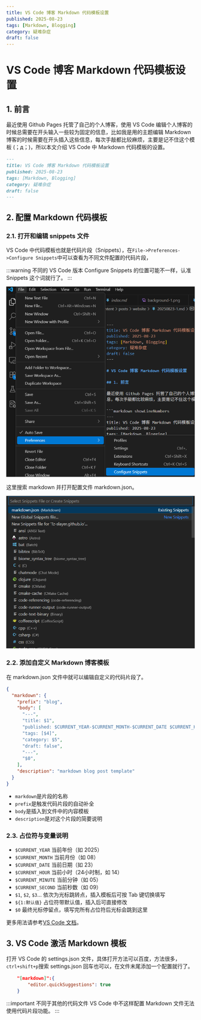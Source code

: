 ```yaml
---
title: VS Code 博客 Markdown 代码模板设置
published: 2025-08-23
tags: [Markdown, Blogging]
category: 疑难杂症
draft: false
---
```


# VS Code 博客 Markdown 代码模板设置

## 1. 前言

最近使用 Github Pages 托管了自己的个人博客，使用 VS Code 编辑个人博客的时候总需要在开头输入一些较为固定的信息，比如我是用的主题编辑 Markdown 博客的时候需要在开头插入这些信息，每次手敲都比较麻烦，主要是记不住这个模板 (；д；)，所以本文介绍 VS Code 中 Markdown 代码模板的设置。

```markdown showLineNumbers
---
title: VS Code 博客 Markdown 代码模板设置
published: 2025-08-23
tags: [Markdown, Blogging]
category: 疑难杂症
draft: false
---
```

## 2. 配置 Markdown 代码模板
### 2.1. 打开和编辑 snippets 文件

VS Code 中代码模板也就是代码片段（Snippets），在`File->Preferences->Configure Snippets`中可以查看为不同文件配置的代码片段，

:::warning
不同的 VS Code 版本 Configure Snippets 的位置可能不一样，认准 Snippets 这个词就行了。
:::

![](https://raw.githubusercontent.com/Tz-slayer/image-bed/master/markdown/20250823025052-1755917452235.png)

这里搜索 markdown 并打开配置文件 markdown.json。

![](https://raw.githubusercontent.com/Tz-slayer/image-bed/master/markdown/20250823025417-1755917657593.png)


### 2.2. 添加自定义 Markdown 博客模板

在 markdown.json 文件中就可以编辑自定义的代码片段了。

```json title="markdown.json" showLineNumbers
{
  "markdown": {
    "prefix": "blog",
    "body": [
      "---",
      "title: $1",
      "published: $CURRENT_YEAR-$CURRENT_MONTH-$CURRENT_DATE $CURRENT_HOUR:$CURRENT_MINUTE:$CURRENT_SECOND",
      "tags: [$4]",
      "category: $5",
      "draft: false",
      "---",
      "$0",
    ],
    "description": "markdown blog post template"
  }
}
```

- `markdown`是片段的名称
- `prefix`是触发代码片段的自动补全
- `body`是插入到文件中的内容模板
- `description`是对这个片段的简要说明

### 2.3. 占位符与变量说明

- `$CURRENT_YEAR` 当前年份（如 2025）
- `$CURRENT_MONTH` 当前月份（如 08）
- `$CURRENT_DATE` 当前日期（如 23）
- `$CURRENT_HOUR` 当前小时（24小时制，如 14）
- `$CURRENT_MINUTE` 当前分钟（如 05）
- `$CURRENT_SECOND` 当前秒数（如 09）
- `$1`, `$2`, `$3`... 依次为光标跳转点，插入模板后可按 Tab 键切换填写
- `${1:默认值}` 占位符带默认值，插入后可直接修改
- `$0` 最终光标停留点，填写完所有占位符后光标会跳到这里

更多用法请参考[VS Code 文档](https://code.visualstudio.com/docs/editing/userdefinedsnippets)。

## 3. VS Code 激活 Markdown 模板

打开 VS Code 的 settings.json 文件，具体打开方法可以百度，方法很多，`ctrl+shift+p`搜索 settings.json 回车也可以，在文件末尾添加一个配置就行了。

```json title="settings.json"
    "[markdown]":{
        "editor.quickSuggestions": true
    }
```

:::important
不同于其他的代码文件 VS Code 中不这样配置 Markdown 文件无法使用代码片段功能。
:::
